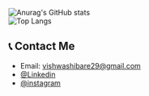 


![Anurag's GitHub stats](https://github-readme-stats.vercel.app/api?username=vishwashibare&show_icons=true&theme=aura)<br>
![Top Langs](https://github-readme-stats.vercel.app/api/top-langs/?username=vishwashibare&layout=compact&theme=aura)
 
## 📞 Contact Me 
* Email: vishwashibare29@gmail.com
* [@Linkedin](https://www.linkedin.com/in/vishwas-hibare-a51b50211)
* [@instagram](https://www.instagram.com/vishwashibare_/?utm_medium=copy_link/)
